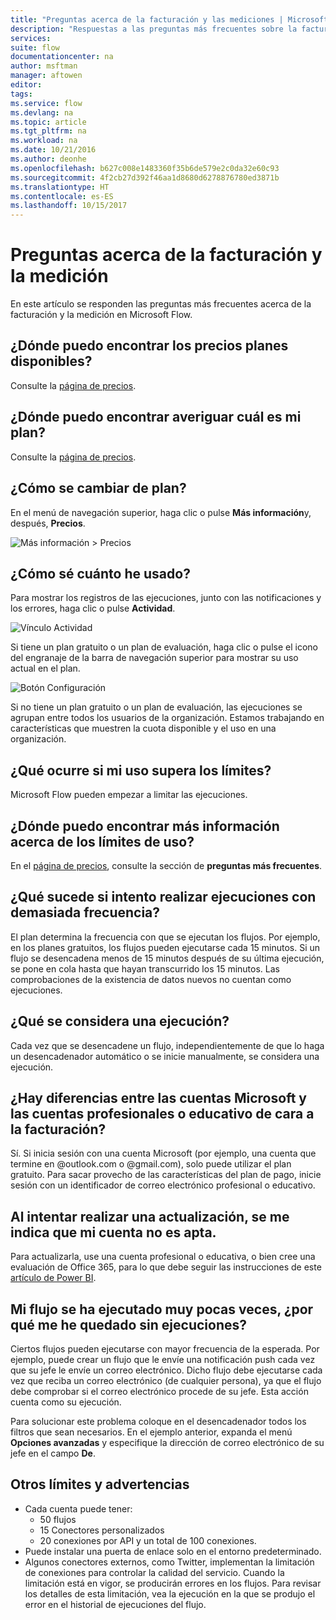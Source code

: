 ```yaml
---
title: "Preguntas acerca de la facturación y las mediciones | Microsoft Docs"
description: "Respuestas a las preguntas más frecuentes sobre la facturación y la medición en Microsoft Flow"
services: 
suite: flow
documentationcenter: na
author: msftman
manager: aftowen
editor: 
tags: 
ms.service: flow
ms.devlang: na
ms.topic: article
ms.tgt_pltfrm: na
ms.workload: na
ms.date: 10/21/2016
ms.author: deonhe
ms.openlocfilehash: b627c008e1483360f35b6de579e2c0da32e60c93
ms.sourcegitcommit: 4f2cb27d392f46aa1d8680d6278876780ed3871b
ms.translationtype: HT
ms.contentlocale: es-ES
ms.lasthandoff: 10/15/2017
---
```

# <a name="billing-and-metering-questions"></a>Preguntas acerca de la facturación y la medición
En este artículo se responden las preguntas más frecuentes acerca de la facturación y la medición en Microsoft Flow.

## <a name="where-can-i-find-out-what-pricing-plans-are-available"></a>¿Dónde puedo encontrar los precios planes disponibles?
Consulte la [página de precios](https://flow.microsoft.com/pricing/).

## <a name="where-can-i-find-out-what-my-plan-is"></a>¿Dónde puedo encontrar averiguar cuál es mi plan?
Consulte la [página de precios](https://flow.microsoft.com/pricing/).

## <a name="how-do-i-switch-plans"></a>¿Cómo se cambiar de plan?
En el menú de navegación superior, haga clic o pulse **Más información**y, después, **Precios**.

![Más información > Precios](./media/billing-questions/learn-pricing.png)

## <a name="how-do-i-know-how-much-ive-used"></a>¿Cómo sé cuánto he usado?
Para mostrar los registros de las ejecuciones, junto con las notificaciones y los errores, haga clic o pulse **Actividad**.

![Vínculo Actividad](./media/billing-questions/activity-link.png)

Si tiene un plan gratuito o un plan de evaluación, haga clic o pulse el icono del engranaje de la barra de navegación superior para mostrar su uso actual en el plan.   

![Botón Configuración](./media/billing-questions/settings.png)

Si no tiene un plan gratuito o un plan de evaluación, las ejecuciones se agrupan entre todos los usuarios de la organización. Estamos trabajando en características que muestren la cuota disponible y el uso en una organización.

## <a name="what-happens-if-my-usage-exceeds-the-limits"></a>¿Qué ocurre si mi uso supera los límites?
Microsoft Flow pueden empezar a limitar las ejecuciones.

## <a name="where-can-i-find-more-information-regarding-the-usage-limits"></a>¿Dónde puedo encontrar más información acerca de los límites de uso?
En el [página de precios](https://flow.microsoft.com/pricing/), consulte la sección de **preguntas más frecuentes**.

## <a name="what-happens-if-i-try-to-execute-runs-too-frequently"></a>¿Qué sucede si intento realizar ejecuciones con demasiada frecuencia?
El plan determina la frecuencia con que se ejecutan los flujos. Por ejemplo, en los planes gratuitos, los flujos pueden ejecutarse cada 15 minutos. Si un flujo se desencadena menos de 15 minutos después de su última ejecución, se pone en cola hasta que hayan transcurrido los 15 minutos. Las comprobaciones de la existencia de datos nuevos no cuentan como ejecuciones.

## <a name="what-counts-as-a-run"></a>¿Qué se considera una ejecución?
Cada vez que se desencadene un flujo, independientemente de que lo haga un desencadenador automático o se inicie manualmente, se considera una ejecución.

## <a name="are-there-differences-between-microsoft-accounts-and-work-or-school-accounts-for-billing"></a>¿Hay diferencias entre las cuentas Microsoft y las cuentas profesionales o educativo de cara a la facturación?
Sí. Si inicia sesión con una cuenta Microsoft (por ejemplo, una cuenta que termine en @outlook.com o @gmail.com), solo puede utilizar el plan gratuito. Para sacar provecho de las características del plan de pago, inicie sesión con un identificador de correo electrónico profesional o educativo.

## <a name="im-trying-to-upgrade-but-im-told-my-account-isnt-eligible"></a>Al intentar realizar una actualización, se me indica que mi cuenta no es apta.
Para actualizarla, use una cuenta profesional o educativa, o bien cree una evaluación de Office 365, para lo que debe seguir las instrucciones de este [artículo de Power BI](https://powerbi.microsoft.com/documentation/powerbi-admin-signing-up-for-power-bi-with-a-new-office-365-trial/).

## <a name="why-did-i-run-out-of-runs-when-my-flow-only-ran-a-few-times"></a>Mi flujo se ha ejecutado muy pocas veces, ¿por qué me he quedado sin ejecuciones?
Ciertos flujos pueden ejecutarse con mayor frecuencia de la esperada. Por ejemplo, puede crear un flujo que le envíe una notificación push cada vez que su jefe le envíe un correo electrónico. Dicho flujo debe ejecutarse cada vez que reciba un correo electrónico (de cualquier persona), ya que el flujo debe comprobar si el correo electrónico procede de su jefe. Esta acción cuenta como su ejecución.

Para solucionar este problema coloque en el desencadenador todos los filtros que sean necesarios. En el ejemplo anterior, expanda el menú **Opciones avanzadas** y especifique la dirección de correo electrónico de su jefe en el campo **De**.

## <a name="other-limits-and-caveats"></a>Otros límites y advertencias
* Cada cuenta puede tener:
  * 50 flujos
  * 15 Conectores personalizados
  * 20 conexiones por API y un total de 100 conexiones.
* Puede instalar una puerta de enlace solo en el entorno predeterminado.   
* Algunos conectores externos, como Twitter, implementan la limitación de conexiones para controlar la calidad del servicio. Cuando la limitación está en vigor, se producirán errores en los flujos. Para revisar los detalles de esta limitación, vea la ejecución en la que se produjo el error en el historial de ejecuciones del flujo.

